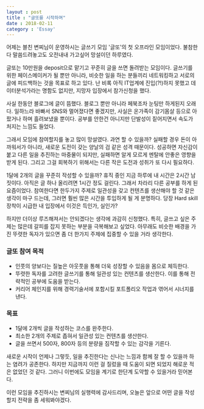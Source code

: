 ```yaml
---
layout : post
title : "글또를 시작하며"
date : 2018-02-11
category : 'Essay'
---
```

어제는 블친 변찌님이 운영하시는 글쓰기 모임 '글또'의 첫 오프라인 모임이었다. 불참한다 말씀드려놓고도 오전내내 가고싶어 망설이던 하루였다.

글또는 10만원을 deposit으로 맡기고 꾸준히 글을 쓰면 돌려받는 모임이다. 글쓰기를 위한 페이스메이커가 될 뿐만 아니라, 비슷한 일을 하는 분들끼리 네트워킹하고 서로의 글에 피드백하는 것을 목표로 하고 있다. 난 비록 아직 IT업계에 진입(?!)하지 못했고 데이터분석가라는 명함도 없지만, 지망자 입장에서 참가신청을 했다.

사실 한동안 블로그에 글이 뜸했다. 블로그 뿐만 아니라 페북조차 눈팅만 하게된지 오래다. 일하느라 바빠서 SNS와 멀어졌다면 좋겠지만, 사실은 온가족이 감기몸살 등으로 아팠거나 하며 흘려보냈을 뿐이다. 공부를 안한건 아니지만 단발성이 짙어지면서 속도가 처지는 느낌도 들었다.

그래서 모임에 참여할지를 놓고 많이 망설였다.
과연 할 수 있을까?
실패할 경우 돈이 아까워서가 아니라, 새로운 도전이 갖는 양날의 검 같은 성격 때문이다. 성공하면 자신감이 붙고 다른 일을 추진하는 마중물이 되지만, 실패하면 알게 모르게 멘탈에 안좋은 영향을 받게 된다. 그리고 그걸 회복하기 위해서는 다른 작은 도전과 성취가 또 다시 필요하다.

1달에 2개의 글을 꾸준히 작성할 수 있을까?
휴직 중인 지금 하루에 내 시간은 2시간 남짓이다. 아직은 글 하나 올리려면 1시간 정도 걸린다. 그래서 차라리 다른 공부를 하게 된 요즘이었다. 참여한다면 한두가지 주제로 일관성을 갖고 컨텐츠를 생산해야 할 것 같은 생각이 마구 드는데, 그러면 훨씬 많은 시간을 투입하게 될 게 분명하다. 당장 Hard skill 장착이 시급한 내 입장에서 이것은 득인가, 실인가?

하지만 더이상 루즈해져서는 안되겠다는 생각에 과감히 신청했다. 특히, 글쓰고 싶은 주제는 많은데 갈피를 잡지 못하는 부분을 극복해보고 싶었다. 아무래도 비슷한 배경을 가진 뚜렷한 독자가 있으면 좀 더 한가지 주제에 집중할 수 있을 거라 생각한다.

### 글또 참여 목적
- 인풋의 양보다는 질높은 아웃풋을 통해 더욱 성장할 수 있음을 몸으로 체득한다.  
- 뚜렷한 독자를 고려한 글쓰기를 통해 일관성 있는 컨텐츠를 생산한다. 이를 통해 전략적인 공부에 도움을 받는다.
- 커리어 체인지를 위해 경력기술서에 포함시킬 포트폴리오 작업과 엮어서 시너지를 낸다.   

### 목표
- 1달에 2개씩 글을 작성하는 코스를 완주한다.
- 최소한 2개의 주제로 좁혀서 일관성 있는 컨텐츠를 생산한다.
- 글을 쓰면서 500자, 800자 등의 분량을 짐작할 수 있는 감각을 기른다.


새로운 시작이 언제나 그렇듯, 일을 추진한다는 신나는 느낌과 함께 잘 할 수 있을까 하는 염려가 공존한다. 하지만 지금까지 이런 걸 질렀을 때 도움이 되면 되었지 해로운 적은 없었던 것 같다. 그러니 이번에도 모임을 계기로 한단계 도약할 수 있을거라 믿어본다.

이런 모임을 추진하시는 변찌님의 실행력에 감사드리며, 오늘은 앞으로 어떤 글을 작성할지 전략을 좀 세워봐야겠다.
